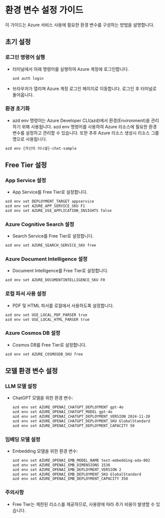 # 환경 변수 설정 가이드

이 가이드는 Azure 서비스 사용에 필요한 환경 변수를 구성하는 방법을 설명합니다.

## 초기 설정 

### 로그인 명령어 실행
   - 터미널에서 아래 명령어를 실행하여 Azure 계정에 로그인합니다.
     ```bash
     azd auth login
     ```
   - 브라우저가 열리며 Azure 계정 로그인 페이지로 이동합니다. 로그인 후 터미널로 돌아옵니다.

### 환경 초기화
   - azd env 명령어는 Azure Developer CLI(azd)에서 환경(Environment)을 관리하기 위해 사용됩니다.
   azd env 명령어를 사용하여 Azure 리소스에 필요한 환경 변수를 설정하고 관리할 수 있습니다.
   또한 추후 Azure 리소스 생성시 리소스 그룹명으로 사용됩니다.

   ```bash
   azd env {자신의 이니셜}-chat-sample
   ```

## Free Tier 설정

### App Service 설정
   - App Service를 Free Tier로 설정합니다.
   ```bash
   azd env set DEPLOYMENT_TARGET appservice
   azd env set AZURE_APP_SERVICE_SKU F1
   azd env set AZURE_USE_APPLICATION_INSIGHTS false
   ```

### Azure Cognitive Search 설정
   - Search Service를 Free Tier로 설정합니다.
   ```bash
   azd env set AZURE_SEARCH_SERVICE_SKU free
   ```

### Azure Document Intelligence 설정
   - Document Intelligence를 Free Tier로 설정합니다.
   ```bash
   azd env set AZURE_DOCUMENTINTELLIGENCE_SKU F0
   ```

### 로컬 파서 사용 설정
   - PDF 및 HTML 파서를 로컬에서 사용하도록 설정합니다.
   ```bash
   azd env set USE_LOCAL_PDF_PARSER true
   azd env set USE_LOCAL_HTML_PARSER true
   ```

### Azure Cosmos DB 설정
   - Cosmos DB를 Free Tier로 설정합니다.
   ```bash
   azd env set AZURE_COSMOSDB_SKU free
   ```

## 모델 환경 변수 설정

### LLM 모델 설정
- ChatGPT 모델을 위한 환경 변수:
   ```bash
   azd env set AZURE_OPENAI_CHATGPT_DEPLOYMENT gpt-4o
   azd env set AZURE_OPENAI_CHATGPT_MODEL gpt-4o
   azd env set AZURE_OPENAI_CHATGPT_DEPLOYMENT_VERSION 2024-11-20
   azd env set AZURE_OPENAI_CHATGPT_DEPLOYMENT_SKU GlobalStandard
   azd env set AZURE_OPENAI_CHATGPT_DEPLOYMENT_CAPACITY 50
   ```

### 임베딩 모델 설정
- Embedding 모델을 위한 환경 변수:
   ```bash
   azd env set AZURE_OPENAI_EMB_MODEL_NAME text-embedding-ada-002
   azd env set AZURE_OPENAI_EMB_DIMENSIONS 1536
   azd env set AZURE_OPENAI_EMB_DEPLOYMENT_VERSION 2
   azd env set AZURE_OPENAI_EMB_DEPLOYMENT_SKU GlobalStandard
   azd env set AZURE_OPENAI_EMB_DEPLOYMENT_CAPACITY 350
   ```

### 주의사항
- Free Tier는 제한된 리소스를 제공하므로, 사용량에 따라 추가 비용이 발생할 수 있습니다.